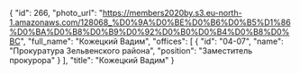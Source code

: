 {
    "id": 266,
    "photo_url": "https://members2020by.s3.eu-north-1.amazonaws.com/128068_%D0%9A%D0%BE%D0%B6%D0%B5%D1%86%D0%BA%D0%B8%D0%B9%D0%92%D0%B0%D0%B4%D0%B8%D0%BC",
    "full_name": "Кожецкий Вадим",
    "offices": [
        {
            "id": "04-07",
            "name": "Прокуратура Зельвенского района",
            "position": "Заместитель прокурора"
        }
    ],
    "title": "Кожецкий Вадим"
}